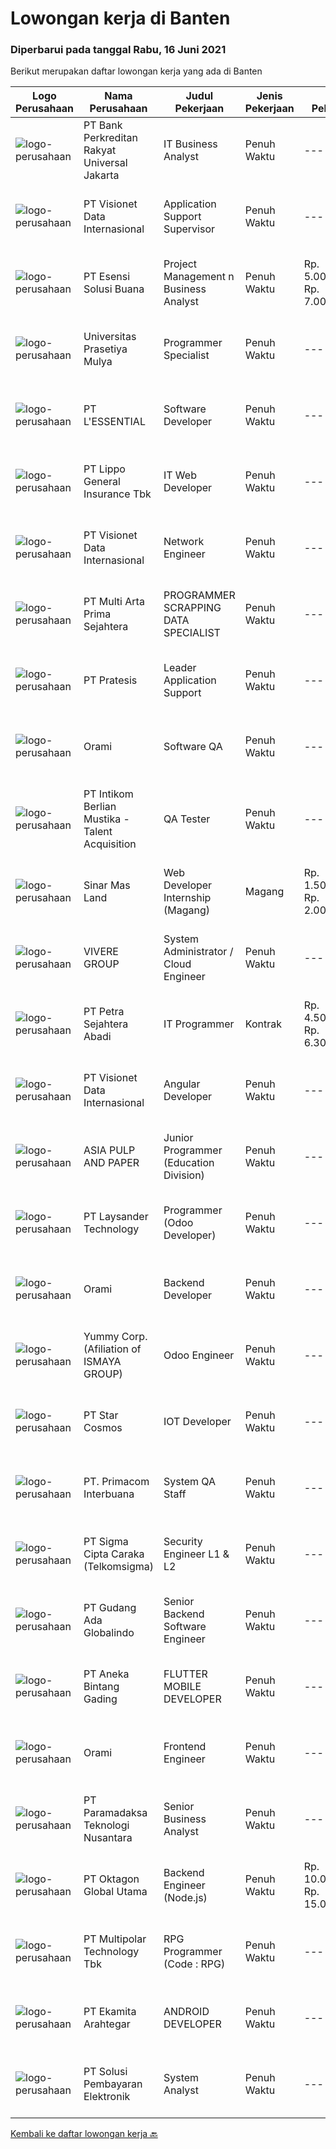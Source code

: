 
  # Lowongan kerja di Banten

  ### Diperbarui pada tanggal Rabu, 16 Juni 2021

  Berikut merupakan daftar lowongan kerja yang ada di Banten

  |Logo Perusahaan | Nama Perusahaan | Judul Pekerjaan | Jenis Pekerjaan | Gaji Pekerjaan | Lokasi | Deskripsi | Tanggal diunggah | Pranala |
  | -------------- | --------------- | --------------- | --------- | --------- | -------------- | ------- | ----------- | ----------- |
  |![logo-perusahaan](https://image-service-cdn.seek.com.au/8eb9ea878c4443d321246746d81387b74de78feb/ee4dce1061f3f616224767ad58cb2fc751b8d2dc)|PT Bank Perkreditan Rakyat Universal Jakarta|IT Business Analyst|Penuh Waktu|---|Tangerang|IT Business Analyst akan menganalisa spesifikasi infrastruktur sistem, jaringan &amp; database serta kebutuhan internal Universal BPR yang harus...|Selasa, 15 Juni 2021|https://www.jobstreet.co.id/id/job/it-business-analyst-3557124?token=0~c1682346-3083-4904-8b6e-4e79b9b0a197&sectionRank=1&jobId=jobstreet-id-job-3557124|
|![logo-perusahaan](https://image-service-cdn.seek.com.au/7f00c3c4cf081180aeede06da509ec826da9430b/ee4dce1061f3f616224767ad58cb2fc751b8d2dc)|PT Visionet Data Internasional|Application Support Supervisor|Penuh Waktu|---|Banten|Job Description: Manage team, including: Oversee day-to-day operation, Delegate tasks, Monitor and motivate team performance, &amp; Resolve any issues...|Selasa, 15 Juni 2021|https://www.jobstreet.co.id/id/job/application-support-supervisor-3557056?token=0~c1682346-3083-4904-8b6e-4e79b9b0a197&sectionRank=2&jobId=jobstreet-id-job-3557056|
|![logo-perusahaan](https://image-service-cdn.seek.com.au/19866fdb3ecde1a6d7b113fc0d24cc05b03f8447/ee4dce1061f3f616224767ad58cb2fc751b8d2dc)|PT Esensi Solusi Buana|Project Management n Business Analyst|Penuh Waktu|Rp. 5.000.000-Rp. 7.000.000|Tangerang|Project Management Officer Initiation - Define the nature and scope of the project to meet the business needs. Planning and design - Design a project...|Selasa, 15 Juni 2021|https://www.jobstreet.co.id/id/job/project-management-n-business-analyst-3556769?token=0~c1682346-3083-4904-8b6e-4e79b9b0a197&sectionRank=3&jobId=jobstreet-id-job-3556769|
|![logo-perusahaan](https://image-service-cdn.seek.com.au/7cb5ea9ef93544cc6fe6e0548c365911eacc8818/ee4dce1061f3f616224767ad58cb2fc751b8d2dc)|Universitas Prasetiya Mulya|Programmer Specialist|Penuh Waktu|---|Tangerang|Pembuatan dan pengembangan program aplikasi1.1 Analisa dan Desain:  Melakukan analisa kebutuhan user.  Membantu dalam tahap analisa dan desain program...|Selasa, 15 Juni 2021|https://www.jobstreet.co.id/id/job/programmer-specialist-3556347?token=0~c1682346-3083-4904-8b6e-4e79b9b0a197&sectionRank=4&jobId=jobstreet-id-job-3556347|
|![logo-perusahaan](https://image-service-cdn.seek.com.au/4fa4f6fa47aa1b8da47f98d10fee91a964164abf/ee4dce1061f3f616224767ad58cb2fc751b8d2dc)|PT L'ESSENTIAL|Software Developer|Penuh Waktu|---|Tangerang|Job Descriptions : Membuat aplikasi internal berbasis web sesuai kebutuhan Memelihara aplikasi internal yang sudah ada Develop &amp; Maintenance...|Selasa, 15 Juni 2021|https://www.jobstreet.co.id/id/job/software-developer-3542927?token=0~c1682346-3083-4904-8b6e-4e79b9b0a197&sectionRank=5&jobId=jobstreet-id-job-3542927|
|![logo-perusahaan](https://image-service-cdn.seek.com.au/c328ab6841348541901fb1f5f985d49e130c628c/ee4dce1061f3f616224767ad58cb2fc751b8d2dc)|PT Lippo General Insurance Tbk|IT Web Developer|Penuh Waktu|---|Jakarta Raya|Deskripsi pekerjaan: Membuat kode program, debug program dan memastikan program aplikasi berjalan sesuai dengan rancangan yang telah dibuat...|Selasa, 15 Juni 2021|https://www.jobstreet.co.id/id/job/it-web-developer-3556552?token=0~c1682346-3083-4904-8b6e-4e79b9b0a197&sectionRank=6&jobId=jobstreet-id-job-3556552|
|![logo-perusahaan](https://image-service-cdn.seek.com.au/7f00c3c4cf081180aeede06da509ec826da9430b/ee4dce1061f3f616224767ad58cb2fc751b8d2dc)|PT Visionet Data Internasional|Network Engineer|Penuh Waktu|---|Tangerang|Requirements: Candidate must possess at least Bachelor's Degree in Computer Science/Information Technology or equivalent.  At least 2 Year(s) of...|Selasa, 15 Juni 2021|https://www.jobstreet.co.id/id/job/network-engineer-3557019?token=0~c1682346-3083-4904-8b6e-4e79b9b0a197&sectionRank=7&jobId=jobstreet-id-job-3557019|
|![logo-perusahaan](https://image-service-cdn.seek.com.au/b44c3829bae9a530d5067d865bd6abd746c44067/ee4dce1061f3f616224767ad58cb2fc751b8d2dc)|PT Multi Arta Prima Sejahtera|PROGRAMMER SCRAPPING DATA  SPECIALIST|Penuh Waktu|---|Tangerang|SCRAPPING DATA SPECIALISTQualifications: Graduated from any major, specially in Information technology or computer. Experience in scrapping data by...|Selasa, 15 Juni 2021|https://www.jobstreet.co.id/id/job/programmer-scrapping-data-specialist-3542452?token=0~c1682346-3083-4904-8b6e-4e79b9b0a197&sectionRank=8&jobId=jobstreet-id-job-3542452|
|![logo-perusahaan](https://image-service-cdn.seek.com.au/421c856f23940be4838215824b159b7a59690cd5/ee4dce1061f3f616224767ad58cb2fc751b8d2dc)|PT Pratesis|Leader Application Support|Penuh Waktu|---|Tangerang|ObjectiveManage the performance of the Product Support Team and ensure that Service Level Agreements are achieved as set by the business. Ensure the...|Minggu, 13 Juni 2021|https://www.jobstreet.co.id/id/job/leader-application-support-3547132?token=0~c1682346-3083-4904-8b6e-4e79b9b0a197&sectionRank=9&jobId=jobstreet-id-job-3547132|
|![logo-perusahaan](https://image-service-cdn.seek.com.au/5665bd4fde839b0909a79c4061baca3eb4f22607/ee4dce1061f3f616224767ad58cb2fc751b8d2dc)|Orami|Software QA|Penuh Waktu|---|Tangerang|Requirements : A Bachelor's Degree in Information Technology, Computer Science. or equivalent Ability to understand and expand business requirements...|Senin, 14 Juni 2021|https://www.jobstreet.co.id/id/job/software-qa-3556051?token=0~c1682346-3083-4904-8b6e-4e79b9b0a197&sectionRank=10&jobId=jobstreet-id-job-3556051|
|![logo-perusahaan](https://image-service-cdn.seek.com.au/a5ed087c91d94dac0c755515ba2459975f37a3de/ee4dce1061f3f616224767ad58cb2fc751b8d2dc)|PT Intikom Berlian Mustika - Talent Acquisition|QA Tester|Penuh Waktu|---|Tangerang|Candidate must possess at least Diploma, Bachelor Degree in Engineering (Computer/Telecommunication), Computer Science/Information Technology or...|Senin, 14 Juni 2021|https://www.jobstreet.co.id/id/job/qa-tester-3555205?token=0~c1682346-3083-4904-8b6e-4e79b9b0a197&sectionRank=11&jobId=jobstreet-id-job-3555205|
|![logo-perusahaan](https://image-service-cdn.seek.com.au/6b423aea38035d4ae45b2a19376301d23a74f501/ee4dce1061f3f616224767ad58cb2fc751b8d2dc)|Sinar Mas Land|Web Developer Internship (Magang)|Magang|Rp. 1.500.000-Rp. 2.000.000|Banten|Job Requirements: Final year student / Bachelor Degree in Computer Science/IT/Information System. Having basic skills in JavaScript, PHP Laravel...|Selasa, 15 Juni 2021|https://www.jobstreet.co.id/id/job/web-developer-internship-magang-3557078?token=0~c1682346-3083-4904-8b6e-4e79b9b0a197&sectionRank=12&jobId=jobstreet-id-job-3557078|
|![logo-perusahaan](https://image-service-cdn.seek.com.au/6ad5fd41530e2ae68410bffc06344a92b7aa76ce/ee4dce1061f3f616224767ad58cb2fc751b8d2dc)|VIVERE GROUP|System Administrator / Cloud Engineer|Penuh Waktu|---|Tangerang|Responsible for the maintenance, configuration, and reliable operation of computer systems, network servers, and virtualization Responsible for...|Selasa, 15 Juni 2021|https://www.jobstreet.co.id/id/job/system-administrator-cloud-engineer-3556686?token=0~c1682346-3083-4904-8b6e-4e79b9b0a197&sectionRank=13&jobId=jobstreet-id-job-3556686|
|![logo-perusahaan](https://image-service-cdn.seek.com.au/86675ee035430c331caf15cde73e5cf8d66a7a75/ee4dce1061f3f616224767ad58cb2fc751b8d2dc)|PT Petra Sejahtera Abadi|IT Programmer|Kontrak|Rp. 4.500.000-Rp. 6.300.000|Tangerang|Kualifikasi: Sarjana Teknik Informatika / Teknik Komputer / Sistem Informasi / Pendidikan Terkait dengan IPK minimal 3,00 (skala 4). Memahami logika...|Minggu, 13 Juni 2021|https://www.jobstreet.co.id/id/job/it-programmer-3547756?token=0~c1682346-3083-4904-8b6e-4e79b9b0a197&sectionRank=14&jobId=jobstreet-id-job-3547756|
|![logo-perusahaan](https://image-service-cdn.seek.com.au/7f00c3c4cf081180aeede06da509ec826da9430b/ee4dce1061f3f616224767ad58cb2fc751b8d2dc)|PT Visionet Data Internasional|Angular Developer|Penuh Waktu|---|Tangerang|Job Descriptions: Provide service and support to resolve related application incidents according SLA commitment. Develop application as per user...|Selasa, 15 Juni 2021|https://www.jobstreet.co.id/id/job/angular-developer-3557049?token=0~c1682346-3083-4904-8b6e-4e79b9b0a197&sectionRank=15&jobId=jobstreet-id-job-3557049|
|![logo-perusahaan](https://image-service-cdn.seek.com.au/36a2feaca71ed37bd63769225373ce9c5cab5eea/ee4dce1061f3f616224767ad58cb2fc751b8d2dc)|ASIA PULP AND PAPER|Junior Programmer (Education Division)|Penuh Waktu|---|Tangerang|Bachelor’s (S1) or minimum Diploma (D3) degree in IT or Engineering Good Communication Skill - Fluent in English Fresh Graduate are welcome to apply...|Selasa, 15 Juni 2021|https://www.jobstreet.co.id/id/job/junior-programmer-education-division-3556259?token=0~c1682346-3083-4904-8b6e-4e79b9b0a197&sectionRank=16&jobId=jobstreet-id-job-3556259|
|![logo-perusahaan](https://image-service-cdn.seek.com.au/188a74a077f27d8848c0d2064a064a4fe1c3bbf1/ee4dce1061f3f616224767ad58cb2fc751b8d2dc)|PT Laysander Technology|Programmer (Odoo Developer)|Penuh Waktu|---|Tangerang|Suka Coding, User Friendly Oriented, Develop Program yang berdampak bagi orang banyak?Jadilah Odoo Developer di Laysander Practical Business...|Selasa, 15 Juni 2021|https://www.jobstreet.co.id/id/job/programmer-odoo-developer-3543667?token=0~c1682346-3083-4904-8b6e-4e79b9b0a197&sectionRank=17&jobId=jobstreet-id-job-3543667|
|![logo-perusahaan](https://image-service-cdn.seek.com.au/5665bd4fde839b0909a79c4061baca3eb4f22607/ee4dce1061f3f616224767ad58cb2fc751b8d2dc)|Orami|Backend Developer|Penuh Waktu|---|Tangerang|Understand the problems at hand and propose technical solutions Plan and breakdown required steps to achieve agreed goals Manage time and activities...|Senin, 14 Juni 2021|https://www.jobstreet.co.id/id/job/backend-developer-3556065?token=0~c1682346-3083-4904-8b6e-4e79b9b0a197&sectionRank=18&jobId=jobstreet-id-job-3556065|
|![logo-perusahaan](https://image-service-cdn.seek.com.au/0177b24d40d44a046e92307a8051197c611c84fe/ee4dce1061f3f616224767ad58cb2fc751b8d2dc)|Yummy Corp. (Afiliation of ISMAYA GROUP)|Odoo Engineer|Penuh Waktu|---|Tangerang|Job Requirements: Candidate must possess at least Diploma, Bachelor's Degree, Master's Degree/Post Graduate Degree in Computer Science/Information...|Selasa, 15 Juni 2021|https://www.jobstreet.co.id/id/job/odoo-engineer-3542890?token=0~c1682346-3083-4904-8b6e-4e79b9b0a197&sectionRank=19&jobId=jobstreet-id-job-3542890|
|![logo-perusahaan](https://image-service-cdn.seek.com.au/7b74f7ea3aa744cb9d1024998db995e5aa7156c4/ee4dce1061f3f616224767ad58cb2fc751b8d2dc)|PT Star Cosmos|IOT Developer|Penuh Waktu|---|Tangerang|Minimal lulusan S1 Elektro/Teknik Elektro, dengan pengalaman minimal 2 tahun di IOT Developer Usia 23-29 tahun Keahlian/Kemampuan: Arduino, Raspberry...|Selasa, 15 Juni 2021|https://www.jobstreet.co.id/id/job/iot-developer-3556270?token=0~c1682346-3083-4904-8b6e-4e79b9b0a197&sectionRank=20&jobId=jobstreet-id-job-3556270|
|![logo-perusahaan](https://image-service-cdn.seek.com.au/0962bebcc73085628db47370145df1013da6fb63/ee4dce1061f3f616224767ad58cb2fc751b8d2dc)|PT. Primacom Interbuana|System QA Staff|Penuh Waktu|---|Tangerang|Kualifikasi: Usia Maksimal 30 Tahun Pendidikan S1 dari Jurusan Teknik Informatika/Sistem Informasi, IPK Minimal 2.80 Memiliki Pengalaman sebagai...|Jumat, 11 Juni 2021|https://www.jobstreet.co.id/id/job/system-qa-staff-3553697?token=0~c1682346-3083-4904-8b6e-4e79b9b0a197&sectionRank=21&jobId=jobstreet-id-job-3553697|
|![logo-perusahaan](https://image-service-cdn.seek.com.au/41590888b6b09379b9e08d52586169c855f4df77/ee4dce1061f3f616224767ad58cb2fc751b8d2dc)|PT Sigma Cipta Caraka (Telkomsigma)|Security Engineer L1 & L2|Penuh Waktu|---|Tangerang|General Qualifications Min. diplomas's degree in Information Technology Computer or any related field Minimum 1+ years of experience with SPLUNK...|Senin, 14 Juni 2021|https://www.jobstreet.co.id/id/job/security-engineer-l1-l2-3555209?token=0~c1682346-3083-4904-8b6e-4e79b9b0a197&sectionRank=22&jobId=jobstreet-id-job-3555209|
|![logo-perusahaan](https://image-service-cdn.seek.com.au/75acbf7469882eda110e3c7d6faca961366a84c0/ee4dce1061f3f616224767ad58cb2fc751b8d2dc)|PT Gudang Ada Globalindo|Senior Backend Software Engineer|Penuh Waktu|---|Tangerang|You'll brainstorm with Product Managers, Designers, and Frontend Engineers on your team to conceptualize and build new features for GudangAda large...|Selasa, 15 Juni 2021|https://www.jobstreet.co.id/id/job/senior-backend-software-engineer-3548108?token=0~c1682346-3083-4904-8b6e-4e79b9b0a197&sectionRank=23&jobId=jobstreet-id-job-3548108|
|![logo-perusahaan](https://image-service-cdn.seek.com.au/b13f1d8c869d32b5be5be8137f87f7b5929f686e/ee4dce1061f3f616224767ad58cb2fc751b8d2dc)|PT Aneka Bintang Gading|FLUTTER MOBILE DEVELOPER|Penuh Waktu|---|Tangerang|JOB REQUIREMENT : Maximum 30 years Minimum 2 years overall experience in develop mobile application with flutter Experience implementation in...|Selasa, 15 Juni 2021|https://www.jobstreet.co.id/id/job/flutter-mobile-developer-3542584?token=0~c1682346-3083-4904-8b6e-4e79b9b0a197&sectionRank=24&jobId=jobstreet-id-job-3542584|
|![logo-perusahaan](https://image-service-cdn.seek.com.au/5665bd4fde839b0909a79c4061baca3eb4f22607/ee4dce1061f3f616224767ad58cb2fc751b8d2dc)|Orami|Frontend Engineer|Penuh Waktu|---|Tangerang|Requirements : A Bachelor's Degree in Information Technology, Computer Science. or equivalent At least 2 years of experience in web development...|Senin, 14 Juni 2021|https://www.jobstreet.co.id/id/job/frontend-engineer-3556058?token=0~c1682346-3083-4904-8b6e-4e79b9b0a197&sectionRank=25&jobId=jobstreet-id-job-3556058|
|![logo-perusahaan](https://image-service-cdn.seek.com.au/8deaa9a71fd9bf1839ac941c88d25be16beeb7bb/ee4dce1061f3f616224767ad58cb2fc751b8d2dc)|PT Paramadaksa Teknologi Nusantara|Senior Business Analyst|Penuh Waktu|---|Tangerang|We are designing and developing innovative new applications related to Indonesian traditional retail sector. Digitalization of this sector presents...|Sabtu, 12 Juni 2021|https://www.jobstreet.co.id/id/job/senior-business-analyst-3554780?token=0~c1682346-3083-4904-8b6e-4e79b9b0a197&sectionRank=26&jobId=jobstreet-id-job-3554780|
|![logo-perusahaan](https://image-service-cdn.seek.com.au/aedac0bde51fc28d94673d8fc42b21f3e58a2f7d/ee4dce1061f3f616224767ad58cb2fc751b8d2dc)|PT Oktagon Global Utama|Backend Engineer (Node.js)|Penuh Waktu|Rp. 10.000.000-Rp. 15.000.000|Tangerang|Job Requirements Candidate must possess at least Bachelor's Degree in Computer Science/Information Technology or equivalent. At least 4 Year(s) of...|Senin, 14 Juni 2021|https://www.jobstreet.co.id/id/job/backend-engineer-node-js-3547908?token=0~c1682346-3083-4904-8b6e-4e79b9b0a197&sectionRank=27&jobId=jobstreet-id-job-3547908|
|![logo-perusahaan](https://image-service-cdn.seek.com.au/fac8ec91dcc0012b551a1f20f6d2707a1f7be282/ee4dce1061f3f616224767ad58cb2fc751b8d2dc)|PT Multipolar Technology Tbk|RPG Programmer (Code : RPG)|Penuh Waktu|---|Tangerang|Scope of works : Analyses and design software’s requirement and specification Develop, test and evaluate new/existing system To produce system...|Sabtu, 12 Juni 2021|https://www.jobstreet.co.id/id/job/rpg-programmer-code-:-rpg-3540963?token=0~c1682346-3083-4904-8b6e-4e79b9b0a197&sectionRank=28&jobId=jobstreet-id-job-3540963|
|![logo-perusahaan](https://image-service-cdn.seek.com.au/2d08a11a433d90f4eb0448b568bbe86ccbb06554/ee4dce1061f3f616224767ad58cb2fc751b8d2dc)|PT Ekamita Arahtegar|ANDROID DEVELOPER|Penuh Waktu|---|Tangerang|Bekerja sama dalam team Developer dalam hal design dan pengembangan aplikasi Android serta melakukan evaluasi dan perbaikan-perbaikan yang...|Minggu, 13 Juni 2021|https://www.jobstreet.co.id/id/job/android-developer-3546809?token=0~c1682346-3083-4904-8b6e-4e79b9b0a197&sectionRank=29&jobId=jobstreet-id-job-3546809|
|![logo-perusahaan](https://image-service-cdn.seek.com.au/0401c56e928487d2f29123172ea6acb5d2a335c6/ee4dce1061f3f616224767ad58cb2fc751b8d2dc)|PT Solusi Pembayaran Elektronik|System Analyst|Penuh Waktu|---|Tangerang|Deskripsi Pekerjaan: Terlibat dalam proses SDLC suatu projek / product dan membuat dokumen TSD (Technical Spesification Document) pada aplikasi baru...|Jumat, 11 Juni 2021|https://www.jobstreet.co.id/id/job/system-analyst-3545193?token=0~c1682346-3083-4904-8b6e-4e79b9b0a197&sectionRank=30&jobId=jobstreet-id-job-3545193|


  [Kembali ke daftar lowongan kerja 🔙](../README.md#daftar-lowongan-kerja)
  